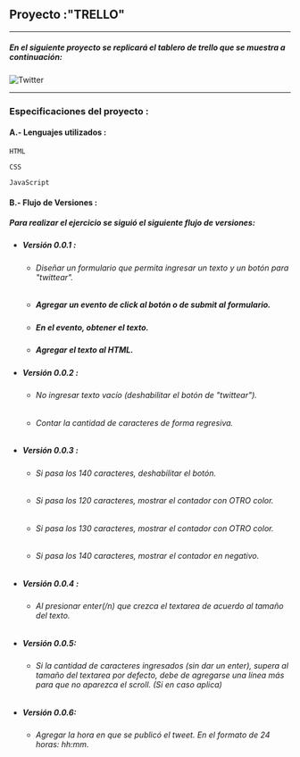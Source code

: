 
## Proyecto :"TRELLO"
***
##### En el siguiente proyecto se replicará el tablero de trello que se muestra a continuación:
![Twitter](https://media.giphy.com/media/3ov9jP4RIGQCUQOScg/giphy.gif)

***
### Especificaciones del proyecto :   

#### A.- Lenguajes utilizados :

~~~
HTML
~~~
~~~
CSS
~~~
~~~
JavaScript
~~~

#### B.- Flujo de Versiones :
##### Para realizar el ejercicio se siguió el siguiente flujo de versiones:
* #####  Versión 0.0.1 :
  *  ###### Diseñar un formulario que permita ingresar un texto y un botón para "twittear".
  *  ##### Agregar un evento de click al botón o de submit al formulario.
  *  ##### En el evento, obtener el texto.
  *  ##### Agregar el texto al HTML.

* #####  Versión 0.0.2 :
   *  ###### No ingresar texto vacío (deshabilitar el botón de "twittear").
   *  ###### Contar la cantidad de caracteres de forma regresiva.


* #####  Versión 0.0.3 :
   *  ###### Si pasa los 140 caracteres, deshabilitar el botón.
   *  ###### Si pasa los 120 caracteres, mostrar el contador con OTRO color.
   *  ###### Si pasa los 130 caracteres, mostrar el contador con OTRO color.
   *  ###### Si pasa los 140 caracteres, mostrar el contador en negativo.

* #####  Versión 0.0.4 :
   *  ###### Al presionar enter(/n) que crezca el textarea de acuerdo al tamaño del texto.

* #####  Versión 0.0.5:
  *  ###### Si la cantidad de caracteres ingresados (sin dar un enter), supera al tamaño del textarea por defecto, debe de agregarse una línea más para que no aparezca el scroll. (Si en caso aplica)

* #####  Versión 0.0.6:
  *  ###### Agregar la hora en que se publicó el tweet. En el formato de 24 horas: hh:mm.
